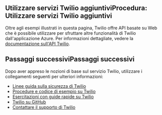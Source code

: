 ## <span id="AdditionalServices"></span></a><span class="short-header">Utilizzare servizi Twilio aggiuntivi</span>Procedura: Utilizzare servizi Twilio aggiuntivi

Oltre agli esempi illustrati in questa pagina, Twilio offre API basate su Web che è possibile utilizzare per sfruttare altre funzionalità di Twilio dall'applicazione Azure. Per informazioni dettagliate, vedere la [documentazione sull'API Twilio][].

## <span id="NextSteps"></span></a><span class="short-header">Passaggi successivi</span>Passaggi successivi

Dopo aver appreso le nozioni di base sul servizio Twilio, utilizzare i collegamenti seguenti per ulteriori informazioni:

-   [Linee guida sulla sicurezza di Twilio][]
-   [Procedure e codice di esempio su Twilio][]
-   [Esercitazioni con guide rapide su Twilio][]
-   [Twilio su GitHub][]
-   [Contattare il supporto di Twilio][]

  [documentazione sull'API Twilio]: http://www.twilio.com/api
  [Linee guida sulla sicurezza di Twilio]: http://www.twilio.com/docs/security
  [Procedure e codice di esempio su Twilio]: http://www.twilio.com/docs/howto
  [Esercitazioni con guide rapide su Twilio]: http://www.twilio.com/docs/quickstart
  [Twilio su GitHub]: https://github.com/twilio
  [Contattare il supporto di Twilio]: http://www.twilio.com/help/contact
